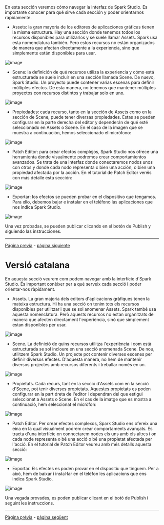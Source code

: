 En esta sección veremos cómo navegar la interfaz de Spark Studio. Es importante conocer para qué sirve cada sección y poder orientarnos rápidamente.

- Assets: la gran mayoría de los editores de aplicaciones gráficas tienen la misma estructura. Hay una sección donde tenemos todos los recursos disponibles para utilizarlos y se suele llamar Assets. Spark usa esta nomenclatura también. Pero estos recursos no están organizados de manera que afectan directamente a la experiencia, sino que simplemente están disponibles para usar.

![image](uploads/e1eef1c65109cb092258d97cc84c1e5a/image.png)

- Scene: la definición de qué recursos utiliza la experiencia y cómo está estructurada se suele incluir en una sección llamada Scene. De nuevo, Spark Studio. Un proyecto puede contener varias escenas para definir múltiples efectos. De esta manera, no tenemos que mantener múltiples proyectos con recursos distintos y trabajar solo en uno.

![image](uploads/740220162370a86cc6d4406823ab9454/image.png)

- Propiedades: cada recurso, tanto en la sección de Assets como en la sección de Scene, puede tener diversas propiedades. Estas se pueden configurar en la parte derecha del editor y dependerán de qué esté seleccionado en Assets o Scene. En el caso de la imagen que se muestra a continuación, hemos seleccionado el micrófono:
 
![image](uploads/fc04fb80f5761e59dcb4fe9703a47321/image.png) 

- Patch Editor: para crear efectos complejos, Spark Studio nos ofrece una herramienta donde visualmente podremos crear comportamientos avanzados. Se trata de una interfaz donde conectaremos nodos unos con otros y donde cada nodo representa o bien una acción, o bien una propiedad afectada por la acción. En el tutorial de Patch Editor veréis con más detalle esta sección:

![image](uploads/53d33c9b9ccf8db12720a708f0da91ac/image.png)

- Exportar: los efectos se pueden probar en el dispositivo que tengamos. Para ello, debemos bajar e instalar en el teléfono las aplicaciones que nos indica Spark Studio.

![image](uploads/e501242c05402c541acb040f1cb9d5c3/image.png)

Una vez probadas, se pueden publicar clicando en el botón de Publish y siguiendo las instrucciones.

---
[Página previa](README.md) - [página siguiente](Face-Tracking.md)


# Versió catalana


En aquesta secció veurem com podem navegar amb la interfície d'Spark Studio. És important conèixer per a què serveix cada secció i poder orientar-nos ràpidament.

- Assets. La gran majoria dels editors d'aplicacions gràfiques tenen la mateixa estructura. Hi ha una secció on tenim tots els recursos disponibles per utilitzar i que se sol anomenar Assets. Spark també usa aquesta nomenclatura. Però aquests recursos no estan organitzats de manera que afecten directament l'experiència, sinó que simplement estan disponibles per usar.

![image](uploads/e1eef1c65109cb092258d97cc84c1e5a/image.png)

- Scene. La definició de quins recursos utilitza l'experiència i com està estructurada se sol incloure en una secció anomenada Scene. De nou, utilitzem Spark Studio. Un projecte pot contenir diverses escenes per definir diversos efectes. D'aquesta manera, no hem de mantenir diversos projectes amb recursos diferents i treballar només en un.

![image](uploads/740220162370a86cc6d4406823ab9454/image.png)

- Propietats. Cada recurs, tant en la secció d'Assets com en la secció d'Scene, pot tenir diverses propietats. Aquestes propietats es poden configurar en la part dreta de l'editor i dependran del que estigui seleccionat a Assets o Scene. En el cas de la imatge que es mostra a continuació, hem seleccionat el micròfon:
 
![image](uploads/fc04fb80f5761e59dcb4fe9703a47321/image.png) 

- Patch Editor. Per crear efectes complexos, Spark Studio ens ofereix una eina en la qual visualment podrem crear comportaments avançats. Es tracta d'una interfície on connectarem nodes els uns amb els altres i on cada node representa o bé una acció o bé una propietat afectada per l'acció. En el tutorial de Patch Editor veureu amb més detalls aquesta secció:

![image](uploads/53d33c9b9ccf8db12720a708f0da91ac/image.png)

- Exportar. Els efectes es poden provar en el dispositiu que tinguem. Per a això, hem de baixar i instal·lar en el telèfon les aplicacions que ens indica Spark Studio.

![image](uploads/e501242c05402c541acb040f1cb9d5c3/image.png)

Una vegada provades, es poden publicar clicant en el botó de Publish i seguint les instruccions.

---
[Pàgina prèvia](README.md) - [pàgina següent](Face-Tracking.md)
